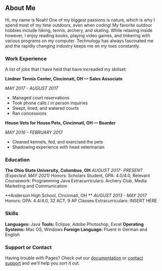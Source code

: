 ## About Me

Hi, my name is Noah! One of my biggest passions is nature, which is why I spend most of my time outdoors, even when coding! My favorite outdoor hobbies include hiking, tennis, archery, and skating. While relaxing inside however, I enjoy reading books, playing video games, and tinkering with various programs on my computer. Technology has always fascinated me and the rapidly changing industry keeps me on my toes constantly.     

### Work Experience

A list of jobs that I have held that have increaded my skillset:


**Lindner Tennis Center, Cincinnati, OH — Sales Associate**

_MAY 2017 - AUGUST 2017_
- Managed court reservations
- Took phone calls / in person inquiries
- Swept, lined, and watered courts	
- Ran concessions


**House Vets for House Pets, Cincinnati, OH — Boarder**

_MAY 2016 - FEBRUARY 2017_
- Cleaned kennels, fed, and exercised the pets
- Shadowing experience with head veterinarian



### Education

**The Ohio State University, Columbus, OH**
_AUGUST 2017- PRESENT (Expected: MAY 2021)_
Honors: Scholars Student, GPA: 4.0/4.0, 
Relevant Coursework: Programming Java
Extracurriculars: Archery Club, Media Marketing and Communication 


**Anderson High School, Cincinnati, OH **
_AUGUST 2013 - MAY 2017_
Honors: GPA: 4.4/4.0, 32 ACT,  9 AP Classes 
Extracurriculars: INSERT HERE  



### Skills
**Languages:** Java
**Tools:** Eclipse, Adobe Photoshop, Excel 
**Operating Systems:** Mac OS, Windows
**Foreign Language:** Fluent in German and English



### Support or Contact

Having trouble with Pages? Check out our [documentation](https://help.github.com/categories/github-pages-basics/) or [contact support](https://github.com/contact) and we’ll help you sort it out.
